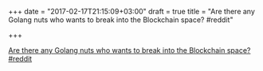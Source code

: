 +++
date = "2017-02-17T21:15:09+03:00"
draft = true
title = "Are there any Golang nuts who wants to break into the Blockchain space?  #reddit"

+++

<p><a href="https://t.co/bJiZeifcsI">Are there any Golang nuts who wants to break into the Blockchain space?  #reddit</a></p>

